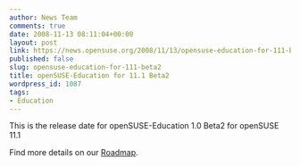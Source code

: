 ```yaml
---
author: News Team
comments: true
date: 2008-11-13 08:11:04+00:00
layout: post
link: https://news.opensuse.org/2008/11/13/opensuse-education-for-111-beta2/
published: false
slug: opensuse-education-for-111-beta2
title: openSUSE-Education for 11.1 Beta2
wordpress_id: 1087
tags:
- Education
---
```


This is the release date for openSUSE-Education 1.0 Beta2 for openSUSE 11.1

Find more details on our [Roadmap](//en.opensuse.org/Education/Edu-CD/Roadmap).
